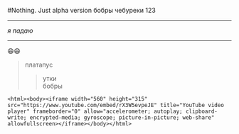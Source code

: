 #Nothing. Just alpha version
    бобры
    чебуреки
123
___
*я падаю*
___
:smile:😄
>платапус
> >утки\
> бобры
> 
```<html><body><iframe width="560" height="315" src="https://www.youtube.com/embed/rX3W5evpeJE" title="YouTube video player" frameborder="0" allow="accelerometer; autoplay; clipboard-write; encrypted-media; gyroscope; picture-in-picture; web-share" allowfullscreen></iframe></body></html>```
